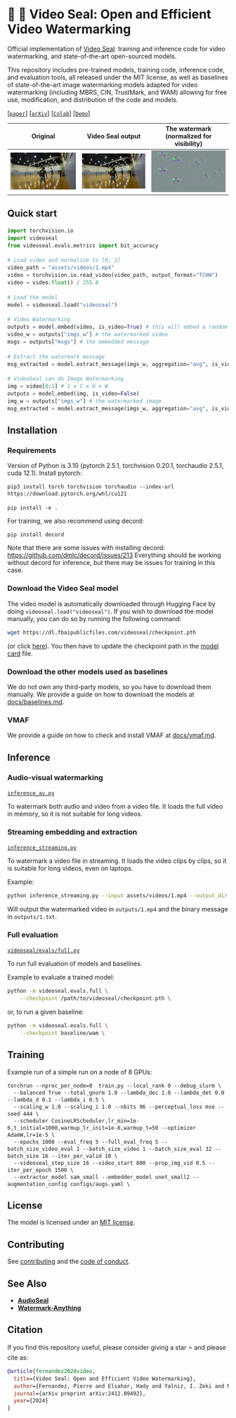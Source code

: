 # :movie_camera: :seal: Video Seal: Open and Efficient Video Watermarking


Official implementation of [Video Seal](https://ai.meta.com/research/publications/video-seal-open-and-efficient-video-watermarking/): training and inference code for video watermarking, and state-of-the-art open-sourced models.

This repository includes pre-trained models, training code, inference code, and evaluation tools, all released under the MIT license, as well as baselines of state-of-the-art image watermarking models adapted for video watermarking (including MBRS, CIN, TrustMark, and WAM) allowing for free use, modification, and distribution of the code and models. 
<!-- Our approach leverages temporal watermark propagation, a novel technique that converts any image watermarking model into an efficient video watermarking model, eliminating the need to watermark every frame in a video. We also propose a multistage training regimen that includes image pre-training, hybrid post-training, and extractor fine-tuning, supplemented with a range of differentiable augmentations. 
-->

[[`paper`](https://ai.meta.com/research/publications/video-seal-open-and-efficient-video-watermarking/)]
[[`arXiv`](https://arxiv.org/abs/2412.09492)]
[[`Colab`](https://colab.research.google.com/github/facebookresearch/videoseal/blob/main/notebooks/colab.ipynb)]
[[`Demo`](https://aidemos.meta.com/videoseal)]

| Original | Video Seal output | The watermark (normalized for visibility)|
|---|---|---|
| <img src="./.github/_README_/1.gif" alt="example GIF" style="max-width: 100%; height: auto;"> | <img src="./.github/_README_/1_wm.gif" alt="example GIF" style="max-width: 100%; height: auto;"> | <img src="./.github/_README_/1_diff.gif" alt="example GIF" style="max-width: 100%; height: auto;"> |


## Quick start

```python
import torchvision.io
import videoseal
from videoseal.evals.metrics import bit_accuracy

# Load video and normalize to [0, 1]
video_path = "assets/videos/1.mp4"
video = torchvision.io.read_video(video_path, output_format="TCHW")
video = video.float() / 255.0

# Load the model
model = videoseal.load("videoseal")

# Video Watermarking
outputs = model.embed(video, is_video=True) # this will embed a random msg
video_w = outputs["imgs_w"] # the watermarked video
msgs = outputs["msgs"] # the embedded message

# Extract the watermark message
msg_extracted = model.extract_message(imgs_w, aggregation="avg", is_video=True)

# VideoSeal can do Image Watermarking
img = video[0:1] # 1 x C x H x W
outputs = model.embed(img, is_video=False)
img_w = outputs["imgs_w"] # the watermarked image
msg_extracted = model.extract_message(imgs_w, aggregation="avg", is_video=False)
```



## Installation

### Requirements

Version of Python is 3.10 (pytorch 2.5.1, torchvision 0.20.1, torchaudio 2.5.1, cuda 12.1).
Install pytorch:

```
pip3 install torch torchvision torchaudio --index-url https://download.pytorch.org/whl/cu121

pip install -e . 
```

For training, we also recommend using decord:
```
pip install decord
```
Note that there are some issues with installing decord: https://github.com/dmlc/decord/issues/213
Everything should be working without decord for inference, but there may be issues for training in this case.

### Download the Video Seal model

The video model is automatically downloaded through Hugging Face by doing `videoseal.load("videoseal")`.
If you wish to download the model manually, you can do so by running the following command:
```bash
wget https://dl.fbaipublicfiles.com/videoseal/checkpoint.pth
```
(or click [here](https://dl.fbaipublicfiles.com/videoseal/checkpoint.pth)).
You then have to update the checkpoint path in the [model card](videoseal/cards/videoseal.yaml) file.

### Download the other models used as baselines

We do not own any third-party models, so you have to download them manually.
We provide a guide on how to download the models at [docs/baselines.md](docs/baselines.md).

### VMAF

We provide a guide on how to check and install VMAF at [docs/vmaf.md](docs/vmaf.md).




## Inference

### Audio-visual watermarking

[`inference_av.py`](inference_av.py) 

To watermark both audio and video from a video file.
It loads the full video in memory, so it is not suitable for long videos.

### Streaming embedding and extraction

[`inference_streaming.py`](inference_streaming.py) 

To watermark a video file in streaming.
It loads the video clips by clips, so it is suitable for long videos, even on laptops.

Example:
```bash
python inference_streaming.py --input assets/videos/1.mp4 --output_dir outputs/
```
Will output the watermarked video in `outputs/1.mp4` and the binary message in `outputs/1.txt`.

### Full evaluation

[`videoseal/evals/full.py`](videoseal/evals/full.py)

To run full evaluation of models and baselines.

Example to evaluate a trained model:
```bash
python -m videoseal.evals.full \
    --checkpoint /path/to/videoseal/checkpoint.pth \
```
or, to run a given baseline:
```bash
python -m videoseal.evals.full \
    --checkpoint baseline/wam \
``` 




## Training

Example run of a simple run on a node of 8 GPUs:
```
torchrun --nproc_per_node=8  train.py --local_rank 0 --debug_slurm \
  --balanced True --total_gnorm 1.0 --lambda_dec 1.0 --lambda_det 0.0 --lambda_d 0.1 --lambda_i 0.5 \
  --scaling_w 1.0 --scaling_i 1.0 --nbits 96 --perceptual_loss mse --seed 444 \
  --scheduler CosineLRScheduler,lr_min=1e-6,t_initial=1000,warmup_lr_init=1e-8,warmup_t=50 --optimizer AdamW,lr=1e-5 \
  --epochs 1000 --eval_freq 5 --full_eval_freq 5 --batch_size_video_eval 1 --batch_size_video 1 --batch_size_eval 32 --batch_size 16 --iter_per_valid 10 \
  --videoseal_step_size 16 --video_start 800 --prop_img_vid 0.5 --iter_per_epoch 1500 \
  --extractor_model sam_small --embedder_model unet_small2 --augmentation_config configs/augs.yaml \
```





## License

The model is licensed under an [MIT license](LICENSE).

## Contributing

See [contributing](.github/CONTRIBUTING.md) and the [code of conduct](.github/CODE_OF_CONDUCT.md).

## See Also

- [**AudioSeal**](https://github.com/facebookresearch/audioseal)
- [**Watermark-Anything**](https://github.com/facebookresearch/watermark-anything/)

## Citation

If you find this repository useful, please consider giving a star :star: and please cite as:

```bibtex
@article{fernandez2024video,
  title={Video Seal: Open and Efficient Video Watermarking},
  author={Fernandez, Pierre and Elsahar, Hady and Yalniz, I. Zeki and Mourachko, Alexandre},
  journal={arXiv preprint arXiv:2412.09492},
  year={2024}
}
